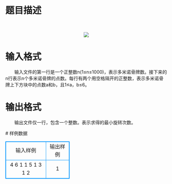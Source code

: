 # 

 
 # 题目描述 
<p>
<br><center><img src="/source/joyoi/tyvj-2199/img/aHR0cDovL3d3dy5qb3lvaS5jbi9wcm9ibGVtL3R5dmotMjE5OS9wcm9ibGVtc19pbWFnZXMvMTA4OS8xLmJtcA==.bmp"></img></center></p> 

 
 # 输入格式 
<p>
　　输入文件的第一行是一个正整数n(1≤n≤1000)，表示多米诺骨牌数。接下来的n行表示n个多米诺骨牌的点数。每行有两个用空格隔开的正整数，表示多米诺骨牌上下方块中的点数a和b，且1≤a，b≤6。</p> 

 
 # 输出格式 
<p>
　　输出文件仅一行，包含一个整数。表示求得的最小旋转次数。</p> 
# 样例数据
<style>
        table,table tr th, table tr td { border:1px solid #0094ff; }
        table { width: 200px; min-height: 25px; line-height: 25px; text-align: center; border-collapse: collapse;}   
    </style>
<table>
	<tr>
		<td>输入样例</td>
		<td>输出样例</td>
	</tr>
<tr><td>	4						
	6 1
	1 5
	1 3
	1 2
</td><td>1</td></tr></table>
